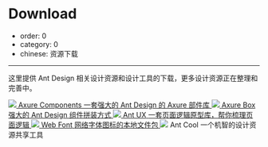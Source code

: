# Download

- order: 0
- category: 0
- chinese: 资源下载

---

这里提供 Ant Design 相关设计资源和设计工具的下载，更多设计资源正在整理和完善中。

<div class="resource-cards">
<a target="_blank" href="https://github.com/ant-design/ant-design/files/69428/Ant_Design_Components.rplib.zip" class="resource-card">
  <img src="https://os.alipayobjects.com/rmsportal/cnmjGfbBWUZPFiO.png">
  <span class="resource-card-content">
    <span class="resource-card-title">Axure Components</span>
    <span class="resource-card-description">一套强大的 Ant Design 的 Axure 部件库</span>
  </span>
</a>
<a target="_blank" href="https://github.com/ant-design/ant-design/releases/download/resource/AntD_Box_v1.2.rp" class="resource-card">
  <img src="https://os.alipayobjects.com/rmsportal/UuYRXxndGMKdaiE.png">
  <span class="resource-card-content">
    <span class="resource-card-title">Axure Box</span>
    <span class="resource-card-description">强大的 Ant Design 组件拼装方式</span>
  </span>
</a>
<a target="_blank" href="http://ux.ant.design" class="resource-card">
  <img src="https://os.alipayobjects.com/rmsportal/yfTqrQuSKcqBDLY.png">
  <span class="resource-card-content">
    <span class="resource-card-title">Ant UX</span>
    <span class="resource-card-description">一套页面逻辑原型库，帮你梳理页面逻辑</span>
  </span>
</a>
<a target="_blank" href="https://github.com/ant-design/ant-design/files/57840/iconfont.zip" class="resource-card">
  <img src="https://os.alipayobjects.com/rmsportal/UEpOFKUQTZaUfnW.png">
  <span class="resource-card-content">
    <span class="resource-card-title">Web Font</span>
    <span class="resource-card-description">网络字体图标的本地文件包</span>
  </span>
</a>
<a target="_blank" class="resource-card disabled">
  <img src="https://os.alipayobjects.com/rmsportal/CxXbSpIXckHOtWl.png">
  <span class="resource-card-content">
    <span class="resource-card-title">Ant Cool</span>
    <span class="resource-card-description">一个机智的设计资源共享工具</span>
  </span>
</a>
</div>
